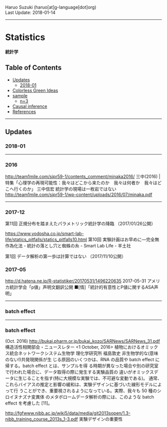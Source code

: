 Haruo Suzuki (haruo[at]g-language[dot]org)  
Last Update: 2018-01-14

----------

# Statistics
**統計学**

## Table of Contents
- [Updates](#updates)
  - [2018-01](#2018-01)
- [Colorless Green Ideas](#colorless-green-ideas)
- [sample](#sample)
  - [n=3](#n3)
- [Causal inference](#causal-inference)
- [References](#references)

----------
## Updates

### 2018-01


----------
### 2016

http://team1mile.com/sjpr59-1/contents_comment/minaka2016/
三中(2016) | 特集「心理学の再現可能性：我々はどこから来たのか　我々は何者か　我々はどこへ行くのか」
三中信宏
統計学の現場は一枚岩ではない
http://team1mile.com/sjpr59-1/wp-content/uploads/2016/07/minaka.pdf

----------

### 2017-12

第11回 正規分布を踏まえたパラメトリック統計学の降臨 （2017/01/26公開）

https://www.yodosha.co.jp/smart-lab-life/statics_pitfalls/statics_pitfalls10.html
第10回 実験計画はお早めに―完全無作為化法 - 統計の落とし穴と蜘蛛の糸 - Smart Lab Life - 羊土社

第1回 データ解析の第一歩は計算ではない （2017/11/10公開）

### 2017-05
http://d.hatena.ne.jp/R-statistiker/20170531/1496220635
2017-05-31 アメリカ統計学会「p値」声明文翻訳公開
■[情]「統計的有意性とP値に関するASA声明」

----------
### batch effect


----------
### batch effect

(Oct. 2016)
http://bukai.pharm.or.jp/bukai_kozo/SARNews/SARNews_31.pdf
構造活性相関部会・ニュースレター <1 October, 2016>
植物におけるオミックス統合ネットワークシステム生物学 理化学研究所 福島敦史
非生物学的な(意味のない!)共発現関係が生 じる原因のいくつかは、RNA の品質や batch effect に帰する。batch effect とは、サンプルを得 る時期が異なった場合や別の研究室で行われた場合に、データ取得の際に発生する実験品質の 違いがオミックスデータに生じることを指す(特に大規模な実験では、不可避な変動である)。 通常、これらバイアスの推定と影響の緩和は、実験デザインに基づいた線形モデルによって行 うことができ、重要視されるようになっている。実際、我々も 50 種のシロイヌナズナ変異体 のメタボロームデータ解析の際には、このような batch effect を考慮した [11]。

http://fgfwww.nibb.ac.jp/wiki5/data/media/git2013sopen/1.3-nibb_training_course_2013s_1-3.pdf
実験デザインの重要性


